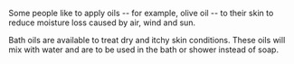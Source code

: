 Some people like to apply oils -- for example, olive oil -- to their skin to reduce moisture loss caused by air, wind and sun.

Bath oils are available to treat dry and itchy skin conditions. These oils will mix with water and are to be used in the bath or shower instead of soap.
